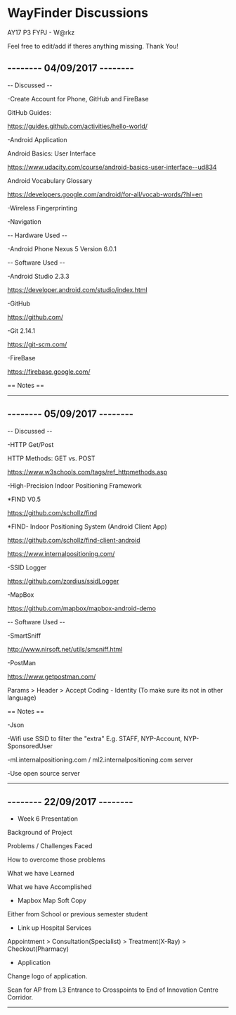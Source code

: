 # WayFinder Discussions

AY17 P3 FYPJ  - W@rkz

Feel free to edit/add if theres anything missing. Thank You!

## -------- 04/09/2017  --------

-- Discussed  --

-Create Account for Phone, GitHub and FireBase

GitHub Guides:

https://guides.github.com/activities/hello-world/

-Android Application

Android Basics: User Interface

https://www.udacity.com/course/android-basics-user-interface--ud834

Android Vocabulary Glossary

https://developers.google.com/android/for-all/vocab-words/?hl=en

-Wireless Fingerprinting

-Navigation

-- Hardware Used  --

-Android Phone Nexus 5 Version 6.0.1

-- Software Used --

-Android Studio 2.3.3

https://developer.android.com/studio/index.html

-GitHub

https://github.com/

-Git 2.14.1

https://git-scm.com/

-FireBase

https://firebase.google.com/

== Notes ==

--------------------------------

## -------- 05/09/2017 --------

-- Discussed  --

-HTTP Get/Post

HTTP Methods: GET vs. POST

https://www.w3schools.com/tags/ref_httpmethods.asp

-High-Precision Indoor Positioning Framework

*FIND V0.5

https://github.com/schollz/find

*FIND- Indoor Positioning System (Android Client App)

https://github.com/schollz/find-client-android

https://www.internalpositioning.com/

-SSID Logger

https://github.com/zordius/ssidLogger

-MapBox

https://github.com/mapbox/mapbox-android-demo

-- Software Used  --

-SmartSniff

http://www.nirsoft.net/utils/smsniff.html

-PostMan

https://www.getpostman.com/

Params > Header > Accept Coding  - Identity (To make sure its not in other language)

== Notes ==

-Json

-Wifi use SSID to filter the "extra" E.g. STAFF, NYP-Account, NYP-SponsoredUser

-ml.internalpositioning.com / ml2.internalpositioning.com server

-Use open source server

--------------------------------

## -------- 22/09/2017 --------

- Week 6 Presentation 

Background of Project

Problems / Challenges Faced

How to overcome those problems

What we have Learned

What we have Accomplished

- Mapbox Map Soft Copy

Either from School or previous semester student

- Link up Hospital Services

Appointment > Consultation(Specialist) > Treatment(X-Ray) > Checkout(Pharmacy)

- Application

Change logo of application.

Scan for AP from L3 Entrance to Crosspoints to End of Innovation Centre Corridor.

--------------------------------


